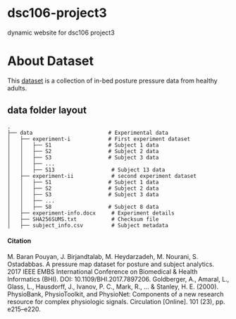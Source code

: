 # dsc106-project3
dynamic website for dsc106 project3

# About Dataset
This [dataset](https://physionet.org/content/pmd/1.0.0/) is a collection of in-bed posture pressure data from healthy
adults.


## data folder layout
    .
    ├── data                        # Experimental data
    │   ├── experiment-i            # First experiment dataset
    │   │   ├── S1                  # Subject 1 data
    │   │   ├── S2                  # Subject 2 data
    │   │   ├── S3                  # Subject 3 data
    │   │   ├── ...
    │   │   ├── S13                  # Subject 13 data 
    │   ├── experiment-ii            # second experiment dataset
    │   │   ├── S1                  # Subject 1 data
    │   │   ├── S2                  # Subject 2 data
    │   │   ├── S3                  # Subject 3 data
    │   │   ├── ...
    │   │   ├── S8                  # Subject 8 data 
    │   ├── experiment-info.docx     # Experiment details
    │   ├── SHA256SUMS.txt           # Checksum file
    │   ├── subject_info.csv         # Subject metadata


#### Citation

M. Baran Pouyan, J. Birjandtalab, M. Heydarzadeh, M. Nourani, S. Ostadabbas. A pressure map dataset for posture and subject analytics. 2017 IEEE EMBS International Conference on Biomedical & Health Informatics (BHI). DOI: 10.1109/BHI.2017.7897206.
Goldberger, A., Amaral, L., Glass, L., Hausdorff, J., Ivanov, P. C., Mark, R., ... & Stanley, H. E. (2000). PhysioBank, PhysioToolkit, and PhysioNet: Components of a new research resource for complex physiologic signals. Circulation [Online]. 101 (23), pp. e215–e220.
